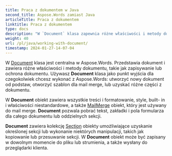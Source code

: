 ```yaml
---
title: Praca z dokumentem w Java
second_title: Aspose.Words zamiast Java
articleTitle: Praca z dokumentem
linktitle: Praca z dokumentem
type: docs
description: "W `Document` klasa zapewnia różne właściwości i metody dokumentów. Używasz `Document` klasa jako punkt wyjścia dla czegokolwiek chcesz wykonać z Aspose.Words zamiast Java. W `Document` obiekt może być zapisany do pliku lub strumienia, a także wysłany do przeglądarki."
weight: 40
url: /pl/java/working-with-document/
timestamp: 2024-01-27-14-07-04
---
```


W [Document](https://reference.aspose.com/words/java/com.aspose.words/document/) klasa jest centralna w Aspose.Words. Przedstawia dokument i zawiera różne właściwości i metody dokumentu, takie jak zapisywanie lub ochrona dokumentu. Używasz **Document** klasa jako punkt wyjścia dla czegokolwiek chcesz wykonać z Aspose.Words: utworzyć nowy dokument od podstaw, otworzyć szablon dla mail merge, lub uzyskać różne części z dokumentu.

W **Document** obiekt zawiera wszystkie treści i formatowanie, style, built- in i właściwości niestandardowe, a także [MailMerge](https://reference.aspose.com/words/java/com.aspose.words/mailmerge/) obiekt, który jest używany do mail merge. **Document** pozwala pobrać tekst, zakładki i pola formularza dla całego dokumentu lub oddzielnych sekcji.

**Document** zawiera kolekcję [Section](https://reference.aspose.com/words/java/com.aspose.words/section/) obiekty umożliwiające uzyskanie określonej sekcji lub wykonanie niektórych manipulacji, takich jak kopiowanie lub przesuwanie sekcji. W **Document** obiekt może być zapisany w dowolnym momencie do pliku lub strumienia, a także wysłany do przeglądarki klienta.
